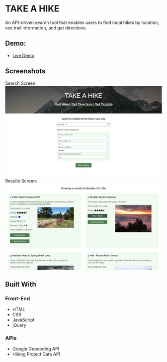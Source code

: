 # TAKE A HIKE

An API-driven search tool that enables users to find local hikes by location, see trail information, and get directions. 

## Demo:

- [Live Demo](https://ryanjeske14.github.io/take-a-hike/)

## Screenshots
Search Screen:
![search screen](screenshots/search_screen.png)

Results Screen:
![results screen](screenshots/results_screen.png)

## Built With

### Front-End
* HTML
* CSS
* JavaScript
* jQuery

### APIs
* Google Geocoding API
* Hiking Project Data API

